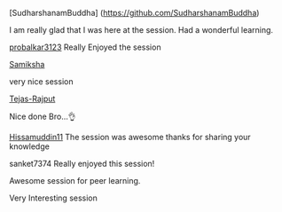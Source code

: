 [SudharshanamBuddha] (https://github.com/SudharshanamBuddha)

I am really glad that I was here at the session. Had a wonderful learning.

[probalkar3123](http://github.com/probalkar3123) 
Really Enjoyed the session


[Samiksha](http://github.com/Samiksha0103)

very nice session

[Tejas-Rajput](https://github.com/Tejas-Rajput)

Nice done Bro...👌

[Hissamuddin11](http://github.com/Hissamuddin11)
The session was awesome thanks for sharing your knowledge 


sanket7374
Really enjoyed this session!

Awesome session for peer learning.

Very Interesting session




